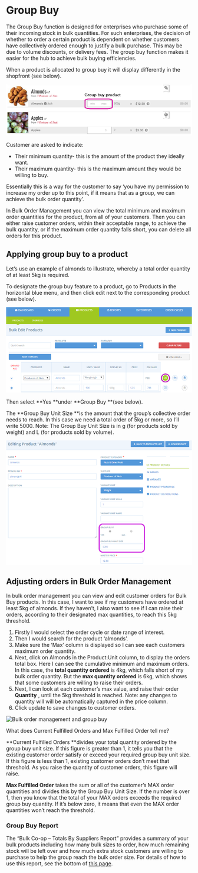 # Group Buy

The Group Buy function is designed for enterprises who purchase some of their incoming stock in bulk quantities. For such enterprises, the decision of whether to order a certain product is dependent on whether customers have collectively ordered enough to justify a bulk purchase. This may be due to volume discounts, or delivery fees. The group buy function makes it easier for the hub to achieve bulk buying efficiencies.

When a product is allocated to group buy it will display differently in the shopfront \(see below\).

![](/assets/36-GroupBuy-1-Group-Buy_old.png)

Customer are asked to indicate:

* Their minimum quantity- this is the amount of the product they ideally want.
* Their maximum quantity- this is the maximum amount they would be willing to buy.

Essentially this is a way for the customer to say ‘you have my permission to increase my order up to this point, if it means that as a group, we can achieve the bulk order quantity’.

In Bulk Order Management you can view the total minimum and maximum order quantities for the product, from all of your customers. Then you can either raise customer orders, within their acceptable range, to achieve the bulk quantity, or if the maximum order quantity falls short, you can delete all orders for this product.

## Applying group buy to a product

Let’s use an example of almonds to illustrate, whereby a total order quantity of at least 5kg is required.

To designate the group buy feature to a product, go to Products in the horizontal blue menu, and then click edit next to the corresponding product \(see below\).

![](/assets/36-GroupBuy-2-Edit-almonds_old.png)

Then select **Yes **under **Group Buy **\(see below\).

The **Group Buy Unit Size **is the amount that the group’s collective order needs to reach. In this case we need a total order of 5kg or more, so I’ll write 5000. Note: The Group Buy Unit Size is in g \(for products sold by weight\) and L \(for products sold by volume\).

![](/assets/36-GroupBuy-3-Group-Buy-Unit-Size_old.png)

## Adjusting orders in Bulk Order Management

In bulk order management you can view and edit customer orders for Bulk Buy products. In this case, I want to see if my customers have ordered at least 5kg of almonds. If they haven’t, I also want to see if I can raise their orders, according to their designated max quantities, to reach this 5kg threshold.

1. Firstly I would select the order cycle or date range of interest.
2. Then I would search for the product ‘almonds’.
3. Make sure the ‘Max’ column is displayed so I can see each customers maximum order quantity.
4. Next, click on Almonds in the Product:Unit column, to display the orders total box. Here I can see the cumulative minimum and maximum orders. In this case, the
   **total quantity ordered**
   is 4kg, which falls short of my bulk order quantity. But the
   **max quantity ordered**
   is 6kg, which shows that some customers are willing to raise their orders.
5. Next, I can look at each customer’s max value, and raise their order
   **Quantity**
   , until the 5kg threshold is reached. Note: any changes to quantity will will be automatically captured in the price column.
6. Click update to save changes to customer orders.

![](https://openfoodnetwork.org/wp-content/uploads/2015/06/BOM-almonds.png "Bulk order management and group buy")

What does Current Fulfilled Orders and Max Fulfilled Order tell me?

**Current Fulfilled Orders **divides your total quantity ordered by the group buy unit size. If this figure is greater than 1, it tells you that the existing customer order satisfy or exceed your required group buy unit size. If this figure is less than 1, existing customer orders don’t meet that threshold. As you raise the quantity of customer orders, this figure will raise.

**Max Fulfilled Order** takes the sum or all of the customer’s MAX order quantities and divides this by the Group Buy Unit Size. If the number is over 1, then you know that the total of your MAX orders exceeds the required group buy quantity. If it’s below zero, it means that even the MAX order quantities won’t reach the threshold.

### Group Buy Report

The “Bulk Co-op  – Totals By Suppliers Report” provides a summary of your bulk products including how many bulk sizes to order, how much remaining stock will be left over and how much extra stock customers are willing to purchase to help the group reach the bulk order size. For details of how to use this report, see the bottom of [this page](/reports.md).

